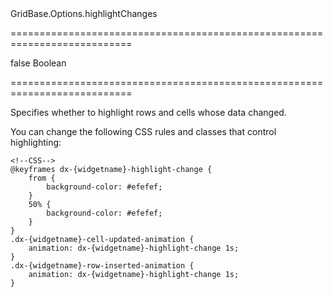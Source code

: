 <!--id-->GridBase.Options.highlightChanges<!--/id-->
===========================================================================
<!--default-->false<!--/default-->
<!--type-->Boolean<!--/type-->
===========================================================================

<!--shortDescription-->
Specifies whether to highlight rows and cells whose data changed. 
<!--/shortDescription-->

<!--fullDescription-->
You can change the following CSS rules and classes that control highlighting:

    <!--CSS-->
    @keyframes dx-{widgetname}-highlight-change {
        from {
            background-color: #efefef;
        }
        50% {
            background-color: #efefef;
        }
    }
    .dx-{widgetname}-cell-updated-animation {
        animation: dx-{widgetname}-highlight-change 1s;
    }
    .dx-{widgetname}-row-inserted-animation {
        animation: dx-{widgetname}-highlight-change 1s;
    }

<!--/fullDescription-->